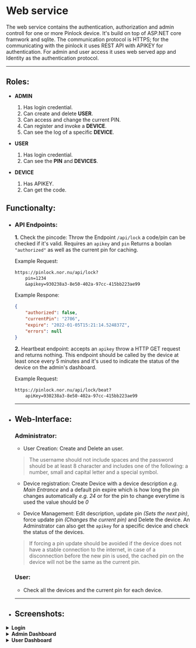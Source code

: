 # Web service
The web service contains the authentication, authorization and admin controll for one or more Pinlock device. It's build on top of ASP.NET core framwork and sqlite. The communication protocol is HTTPS; for the communicating with the pinlock it uses REST API with APIKEY for authentication. For admin and user access it uses web served app and Identity as the authentication protocol.

---

## Roles:
* **ADMIN** 
    1. Has login credential.
    2. Can create and delete **USER**.
    3. Can access and change the current PIN.
    4. Can register and invoke a **DEVICE**.
    5. Can see the log of a specific **DEVICE**.
    
* **USER**
    1. Has login credential.
    2. Can see the **PIN** and **DEVICES**.

* **DEVICE**
    1. Has APIKEY.
    2. Can get the code.

## Functionalty:

* ### API Endpoints:


    **1.** Check the pincode:
        Throw the Endpoint `/api/lock` a code/pin can be checked if it's valid.
        Requires an `apikey` and `pin`
        Returns a boolan `"authorized"` as well as the current pin for caching. 

    Example Request:
    ```http
    https://pinlock.nor.nu/api/lock?
        pin=1234
        &apikey=930238a3-8e50-402a-97cc-415bb223ae99
    ```
    Example Respone:
    ```json
    {
        "authorized": false,
        "currentPin": "2706",
        "expire": "2022-01-05T15:21:14.524837Z",
        "errors": null
    }
    ```
    **2.** Heartbeat endpoint: accepts an `apikey` throw a HTTP GET request and returns nothing.
    This endpoint should be called by the device at least once every 5 minutes and it's used to indicate the status of the device on the admin's dashboard.
    
    Example Request:

    ```http
    https://pinlock.nor.nu/api/lock/beat? 
        apiKey=930238a3-8e50-402a-97cc-415bb223ae99
    ```

    ---
* ## Web-Interface:

    ### **Administrator:**
    - User Creation: Create and Delete an user.
    
    >The username should not include spaces and the password should be at least 8 character and includes one of the following: a number, small and capital letter and a special symbol.
    
    - Device registration: 
    Create Device with a device description _e.g. Main Entrance_ and a default pin expire which is how long the pin changes automatically _e.g. 24_ or for the pin to change everytime is used the value should be _0_

    - Device Management:
    Edit description, update pin _(Sets the next pin)_, force update pin _(Changes the current pin)_ and Delete the device. An Adminstrator can also get the `apikey` for a specific device and check the status of the devices.
    > If forcing a pin update should be avoided if the device does not have a stable connection to the internet, in case of a disconnection before the new pin is used, the cached pin on the device will not be the same as the current pin.

    ### **User:**
    - Check all the devices and the current pin for each device.

    ---
* ## Screenshots:

<details>
  <summary><b>Login</b></summary>
  <markdown>
            <img src="../img/ui/login.png">
  </markdown>
</details>

<details>
  <summary><b>Admin Dashboard</b></summary>
    <details>
        <summary>Create User</summary>
        <markdown>
        <img src="../img/ui/user-create.png">
        </markdown>
    </details>
    <details>
        <summary>   Create Device</summary>
        <markdown>
                    <img src="../img/ui/devices-create.png">
        </markdown>
    </details>
    <details>
        <summary>Device Edit</summary>
        <markdown>
            <img src="../img/ui/device-edit.png">
            <img src="../img/ui/device-force-update.png">
            <img src="../img/ui/devices-delete.png">
        </markdown>
    </details>
</details>

<details>
  <summary><b>User Dashboard</b></summary>
  <markdown>
  <img src="../img/ui/user-dashboard.png">
  </markdown>
</details>
